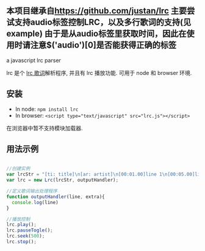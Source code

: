 本项目继承自<https://github.com/justan/lrc>
主要尝试支持audio标签控制LRC，以及多行歌词的支持(见example)
由于是从audio标签里获取时间，因此在使用时请注意$('audio')[0]是否能获得正确的标签
------

a javascript lrc parser

lrc 是个 [lrc 歌词][1]解析程序, 并且有 lrc 播放功能.
可用于 node 和 browser 环境.

## 安装
  
  - In node: `npm install lrc`
  - In browser: `<script type="text/javascript" src="lrc.js"></script>` 
  
在浏览器中暂不支持模块加载器.

## 用法示例

```javascript

//创建实例
var lrcStr = "[ti: title]\n[ar: artist]\n[00:01.00]line 1\n[00:05.00]line 2"
var lrc = new Lrc(lrcStr, outputHandler);

//定义歌词输出处理程序
function outputHandler(line, extra){
  console.log(line)
}

//播放控制
lrc.play();
lrc.pauseTogle();
lrc.seek(500);
lrc.stop();

```

[1]: https://zh.wikipedia.org/wiki/LRC